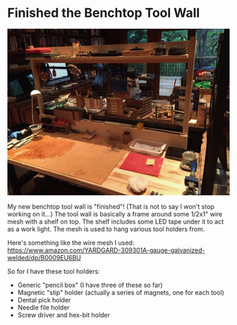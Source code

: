 # Finished the Benchtop Tool Wall

![](IMG_7871.jpg)

My new benchtop tool wall is "finished"! (That is not to say I won't stop working on it...) The tool wall is basically a frame around some 1/2x1" wire mesh with a shelf on top. The shelf includes some LED tape under it to act as a work light. The mesh is used to hang various tool holders from.

Here's something like the wire mesh I used: https://www.amazon.com/YARDGARD-309301A-gauge-galvanized-welded/dp/B0009EU6BU

So for I have these tool holders:

* Generic "pencil box" (I have three of these so far)
* Magnetic "stip" holder (actually a series of magnets, one for each tool)
* Dental pick holder
* Needle file holder
* Screw driver and hex-bit holder
